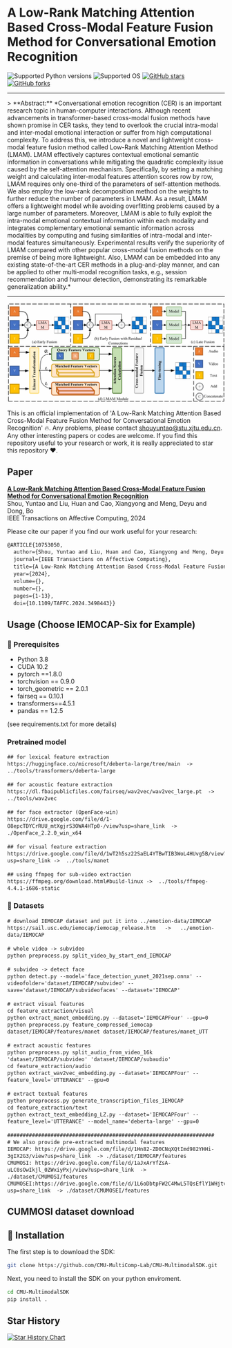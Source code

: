 [stars-img]: https://img.shields.io/github/stars/yuntaoshou/LMAM?color=yellow
[stars-url]: https://github.com/yuntaoshou/LMAM/stargazers
[fork-img]: https://img.shields.io/github/forks/yuntaoshou/LMAM?color=lightblue&label=fork
[fork-url]: https://github.com/yuntaoshou/LMAM/network/members
[AKGR-url]: https://github.com/yuntaoshou/LMAM


# A Low-Rank Matching Attention Based Cross-Modal Feature Fusion Method for Conversational Emotion Recognition
![Supported Python versions](https://img.shields.io/badge/%20python-3.8-blue)
![Supported OS](https://img.shields.io/badge/%20Supported_OS-Windows-red)
[![GitHub stars][stars-img]][stars-url]
[![GitHub forks][fork-img]][fork-url]

<hr />
> **Abstract:** *Conversational emotion recognition (CER) is an important research topic in human-computer interactions. Although recent advancements in transformer-based cross-modal fusion methods have shown promise in CER tasks, they tend to overlook the crucial intra-modal and inter-modal emotional interaction or suffer from high computational complexity. To address this, we introduce a novel and lightweight cross-modal feature fusion method called Low-Rank Matching Attention Method (LMAM). LMAM effectively captures contextual emotional semantic information in conversations while mitigating the quadratic complexity issue caused by the self-attention mechanism. Specifically, by setting a matching weight and calculating inter-modal features attention scores row by row, LMAM requires only one-third of the parameters of self-attention methods. We also employ the low-rank decomposition method on the weights to further reduce the number of parameters in LMAM. As a result, LMAM offers a lightweight model while avoiding overfitting problems caused by a large number of parameters. Moreover, LMAM is able to fully exploit the intra-modal emotional contextual information within each modality and integrates complementary emotional semantic information across modalities by computing and fusing similarities of intra-modal and inter-modal features simultaneously. Experimental results verify the superiority of LMAM compared with other popular cross-modal fusion methods on the premise of being more lightweight. Also, LMAM can be embedded into any existing state-of-the-art CER methods in a plug-and-play manner, and can be applied to other multi-modal recognition tasks, e.g., session recommendation and humour detection, demonstrating its remarkable generalization ability.*
<hr />

![image](https://github.com/yuntaoshou/LMAM/blob/main/archi.png)



This is an official implementation of 'A Low-Rank Matching Attention Based Cross-Modal Feature Fusion Method for Conversational Emotion Recognition' :fire:. Any problems, please contact shouyuntao@stu.xjtu.edu.cn. Any other interesting papers or codes are welcome. If you find this repository useful to your research or work, it is really appreciated to star this repository :heart:.

## Paper
[**A Low-Rank Matching Attention Based Cross-Modal Feature Fusion Method for Conversational Emotion Recognition**](https://arxiv.org/abs/2306.17799)<br>
Shou, Yuntao and Liu, Huan and Cao, Xiangyong and Meng, Deyu and Dong, Bo<br>
IEEE Transactions on Affective Computing, 2024

Please cite our paper if you find our work useful for your research:

```tex
@ARTICLE{10753050,
  author={Shou, Yuntao and Liu, Huan and Cao, Xiangyong and Meng, Deyu and Dong, Bo},
  journal={IEEE Transactions on Affective Computing}, 
  title={A Low-Rank Matching Attention Based Cross-Modal Feature Fusion Method for Conversational Emotion Recognition}, 
  year={2024},
  volume={},
  number={},
  pages={1-13},
  doi={10.1109/TAFFC.2024.3498443}}
```

## Usage (Choose IEMOCAP-Six for Example)

### 🚀 Prerequisites
- Python 3.8
- CUDA 10.2
- pytorch ==1.8.0
- torchvision == 0.9.0
- torch_geometric == 2.0.1
- fairseq == 0.10.1
- transformers==4.5.1
- pandas == 1.2.5

(see requirements.txt for more details)


### Pretrained model

```shell
## for lexical feature extraction
https://huggingface.co/microsoft/deberta-large/tree/main  -> ../tools/transformers/deberta-large

## for acoustic feature extraction
https://dl.fbaipublicfiles.com/fairseq/wav2vec/wav2vec_large.pt  -> ../tools/wav2vec

## for face extractor (OpenFace-win)
https://drive.google.com/file/d/1-O8epcTDYCrRUU_mtXgjrS3OWA4HTp0-/view?usp=share_link  -> ./OpenFace_2.2.0_win_x64

## for visual feature extraction
https://drive.google.com/file/d/1wT2h5sz22SaEL4YTBwTIB3WoL4HUvg5B/view?usp=share_link ->  ../tools/manet

## using ffmpeg for sub-video extraction
https://ffmpeg.org/download.html#build-linux ->  ../tools/ffmpeg-4.4.1-i686-static
```



### 🚀 Datasets

~~~~shell
# download IEMOCAP dataset and put it into ../emotion-data/IEMOCAP
https://sail.usc.edu/iemocap/iemocap_release.htm   ->   ../emotion-data/IEMOCAP

# whole video -> subvideo
python preprocess.py split_video_by_start_end_IEMOCAP

# subvideo -> detect face
python detect.py --model='face_detection_yunet_2021sep.onnx' --videofolder='dataset/IEMOCAP/subvideo' --save='dataset/IEMOCAP/subvideofaces' --dataset='IEMOCAP'

# extract visual features
cd feature_extraction/visual
python extract_manet_embedding.py --dataset='IEMOCAPFour' --gpu=0
python preprocess.py feature_compressed_iemocap dataset/IEMOCAP/features/manet dataset/IEMOCAP/features/manet_UTT

# extract acoustic features
python preprocess.py split_audio_from_video_16k 'dataset/IEMOCAP/subvideo' 'dataset/IEMOCAP/subaudio'
cd feature_extraction/audio
python extract_wav2vec_embedding.py --dataset='IEMOCAPFour' --feature_level='UTTERANCE' --gpu=0

# extract textual features
python preprocess.py generate_transcription_files_IEMOCAP
cd feature_extraction/text
python extract_text_embedding_LZ.py --dataset='IEMOCAPFour' --feature_level='UTTERANCE' --model_name='deberta-large' --gpu=0

###################################################################
# We also provide pre-extracted multimodal features
IEMOCAP: https://drive.google.com/file/d/1Hn82-ZD0CNqXQtImd982YHHi-3gIX2G3/view?usp=share_link  -> ./dataset/IEMOCAP/features
CMUMOSI: https://drive.google.com/file/d/1aJxArYfZsA-uLC0sOwIkjl_0ZWxiyPxj/view?usp=share_link  -> ./dataset/CMUMOSI/features
CMUMOSEI:https://drive.google.com/file/d/1L6oDbtpFW2C4MwL5TQsEflY1WHjtv7L5/view?usp=share_link  -> ./dataset/CMUMOSEI/features
~~~~

## CUMMOSI dataset download

## 🚀 Installation

The first step is to download the SDK:

```bash
git clone https://github.com/CMU-MultiComp-Lab/CMU-MultimodalSDK.git
```

Next, you need to install the SDK on your python enviroment.

```bash
cd CMU-MultimodalSDK
pip install .
```

## Star History

[![Star History Chart](https://api.star-history.com/svg?repos=yuntaoshou/LMAM&type=Date)](https://star-history.com/#yuntaoshou/LMAM&Date)
